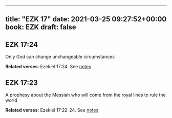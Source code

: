 
---
title: "EZK 17"
date: 2021-03-25 09:27:52+00:00
book: EZK
draft: false
---

## EZK 17:24

Only God can change unchangeable circumstances

**Related verses**: Ezekiel 17:24. See [notes](https://my.bible.com/notes/3657504165213233672)


## EZK 17:23

A prophesy about the Messiah who will come from the royal lines to rule the world

**Related verses**: Ezekiel 17:22-24. See [notes](https://my.bible.com/notes/3657503514802512386)

